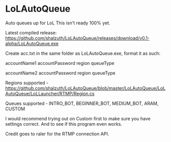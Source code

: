 LoLAutoQueue
============

Auto queues up for LoL
This isn't ready 100% yet.

Latest compiled release: https://github.com/shalzuth/LoLAutoQueue/releases/download/v0.1-alpha/LoLAutoQueue.exe

Create acc.txt in the same folder as LoLAutoQueue.exe, format it as such:

accountName1 accountPassword region queueType

accountName2 accountPassword region queueType



Regions supported - https://github.com/shalzuth/LoLAutoQueue/blob/master/LoLAutoQueue/LoLAutoQueue/LoLLauncher/RTMP/Region.cs

Queues supported - INTRO_BOT, BEGINNER_BOT, MEDIUM_BOT, ARAM, CUSTOM

I would recommend trying out on Custom first to make sure you have settings correct. And to see if this program even works.

Credit goes to raler for the RTMP connection API.
